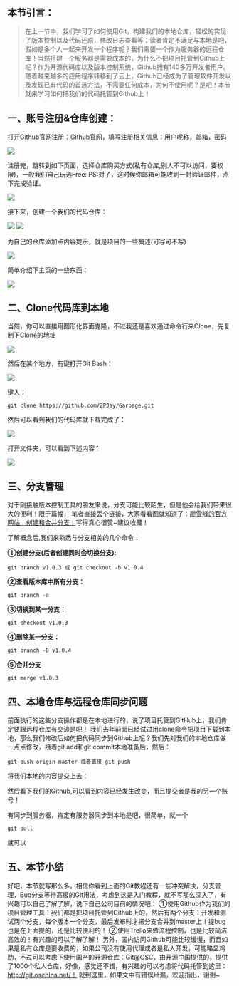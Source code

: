 ## 本节引言：
> 在上一节中，我们学习了如何使用Git，构建我们的本地仓库，轻松的实现了版本控制以及代码还原，修改日志查看等；读者肯定不满足与本地是吧，假如是多个人一起来开发一个程序呢？我们需要一个作为服务器的远程仓库！当然搭建一个服务器是需要成本的，为什么不把项目托管到Github上呢？作为开源代码库以及版本控制系统，Github拥有140多万开发者用户。随着越来越多的应用程序转移到了云上，Github已经成为了管理软件开发以及发现已有代码的首选方法，不需要任何成本，为何不使用呢？是吧！本节就来学习如何把我们的代码托管到Github上！


## 一、账号注册&仓库创建：
打开Github官网注册：[Github官网](https://github.com/)，填写注册相关信息：用户呢称，邮箱，密码

![](../img/ready-90.jpg)

注册完，跳转到如下页面，选择仓库购买方式(私有仓库,别人不可以访问，要权限)，一般我们自己玩选Free: PS:对了，这时候你邮箱可能收到一封验证邮件，点下完成验证。

![](../img/ready-91.jpg)

接下来，创建一个我们的代码仓库： 

![](../img/ready-92.jpg)
![](../img/ready-93.jpg)

为自己的仓库添加点内容提示，就是项目的一些概述(可写可不写)

![](../img/ready-94.jpg)

简单介绍下主页的一些东西：

![](../img/ready-95.jpg)


## 二、Clone代码库到本地
当然，你可以直接用图形化界面克隆，不过我还是喜欢通过命令行来Clone，先复制下Clone的地址 

![](../img/ready-96.jpg)

然后在某个地方，有键打开Git Bash：

![](../img/ready-97.jpg)

键入：

```
git clone https://github.com/ZPJay/Garbage.git
```

然后可以看到我们的代码库就下载完成了：

![](../img/ready-98.jpg)

打开文件夹，可以看到下述内容：

![](../img/ready-99.jpg)


## 三、分支管理
对于刚接触版本控制工具的朋友来说，分支可能比较陌生，但是他会给我们带来很大的便利！限于篇幅， 笔者直接丢个链接，大家看看图就知道了：[廖雪峰的官方网站：创建和合并分支！](http://www.liaoxuefeng.com/wiki/0013739516305929606dd18361248578c67b8067c8c017b000/001375840038939c291467cc7c747b1810aab2fb8863508000)写得真心很赞~建议收藏！

了解概念后,我们来熟悉与分支相关的几个命令：

**①创建分支(后者创建同时会切换分支):**

```
git branch v1.0.3 或 git checkout -b v1.0.4
```

**②查看版本库中所有分支：**

```
git branch -a
```

**③切换到某一分支：**

```
git checkout v1.0.3
```

**④删除某一分支：**

```
git branch -D v1.0.4
```

**⑤合并分支**

```
git merge v1.0.3
```


## 四、本地仓库与远程仓库同步问题
前面执行的这些分支操作都是在本地进行的，说了项目托管到GitHub上，我们肯定要跟远程仓库有交流是吧！ 我们去年前面已经试过用clone命令把项目下载到本地，那么我们修改后如何把代码同步到Github上呢？我们先对我们的本地仓库做一点点修改，接着git add和git commit本地准备后，然后：

```
git push origin master 或者直接 git push
```

将我们本地的内容提交上去：

然后看下我们的Github,可以看到内容已经发生改变，而且提交者是我的另一个账号！

有同步到服务器，肯定有服务器同步到本地是吧，很简单，就一个

```
git pull
```

就可以


## 五、本节小结
好吧，本节就写那么多，相信你看到上面的Git教程还有一些冲突解决，分支管理，Bug分支等待高级的Git用法，考虑到这是入门教程，就不写那么深入了，有兴趣可以自己了解了解，说下自己公司目前的情况吧： ①使用Github作为我们的项目管理工具：我们都是把项目托管到Github上的，然后有两个分支：开发和测试两个分支，每个版本一个分支，最后发布时才把分支合并到master上！提bug也是在上面提的，还是比较便利的！ ②使用Trello来做流程控制，也是比较简洁高效的！有兴趣的可以了解了解！ 另外，国内访问Github可能比较缓慢，而且如果是私有仓库是要收费的，如果公司没有使用代理或者是私人开发，可能略显鸡肋，不过可以考虑下使用国产的开源仓库：Git@OSC，由开源中国提供的，提供了1000个私人仓库，好像，感觉还不错，有兴趣的可以考虑将代码托管到这里：http://git.oschina.net/！ 就到这里，如果文中有错误纰漏，欢迎指出，谢谢~